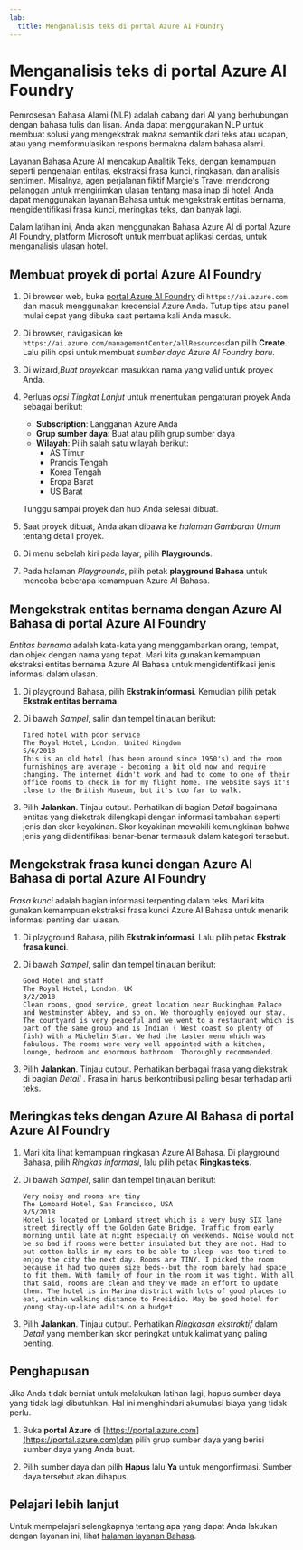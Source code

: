 ```yaml
---
lab:
  title: Menganalisis teks di portal Azure AI Foundry
---
```


# Menganalisis teks di portal Azure AI Foundry

Pemrosesan Bahasa Alami (NLP) adalah cabang dari AI yang berhubungan dengan bahasa tulis dan lisan. Anda dapat menggunakan NLP untuk membuat solusi yang mengekstrak makna semantik dari teks atau ucapan, atau yang memformulasikan respons bermakna dalam bahasa alami.

Layanan Bahasa Azure AI mencakup Analitik Teks, dengan kemampuan seperti pengenalan entitas, ekstraksi frasa kunci, ringkasan, dan analisis sentimen. Misalnya, agen perjalanan fiktif Margie's Travel mendorong pelanggan untuk mengirimkan ulasan tentang masa inap di hotel. Anda dapat menggunakan layanan Bahasa untuk mengekstrak entitas bernama, mengidentifikasi frasa kunci, meringkas teks, dan banyak lagi.

Dalam latihan ini, Anda akan menggunakan Bahasa Azure AI di portal Azure AI Foundry, platform Microsoft untuk membuat aplikasi cerdas, untuk menganalisis ulasan hotel. 

## Membuat proyek di portal Azure AI Foundry

1. Di browser web, buka [portal Azure AI Foundry](https://ai.azure.com) di `https://ai.azure.com` dan masuk menggunakan kredensial Azure Anda. Tutup tips atau panel mulai cepat yang dibuka saat pertama kali Anda masuk. 

1. Di browser, navigasikan ke `https://ai.azure.com/managementCenter/allResources`dan pilih **Create**. Lalu pilih opsi untuk membuat *sumber daya Azure AI Foundry baru*.

1. Di wizard,*Buat proyek*dan masukkan nama yang valid untuk proyek Anda.

1. Perluas *opsi Tingkat Lanjut* untuk menentukan pengaturan proyek Anda sebagai berikut:
    - **Subscription**: Langganan Azure Anda
    - **Grup sumber daya**: Buat atau pilih grup sumber daya
    - **Wilayah**: Pilih salah satu wilayah berikut:
        * AS Timur
        * Prancis Tengah
        * Korea Tengah
        * Eropa Barat
        * US Barat

    Tunggu sampai proyek dan hub Anda selesai dibuat.

1. Saat proyek dibuat, Anda akan dibawa ke *halaman Gambaran Umum* tentang detail proyek.

1. Di menu sebelah kiri pada layar, pilih **Playgrounds**.

1. Pada halaman *Playgrounds*, pilih petak **playground Bahasa** untuk mencoba beberapa kemampuan Azure AI Bahasa.

## Mengekstrak entitas bernama dengan Azure AI Bahasa di portal Azure AI Foundry

*Entitas bernama* adalah kata-kata yang menggambarkan orang, tempat, dan objek dengan nama yang tepat. Mari kita gunakan kemampuan ekstraksi entitas bernama Azure AI Bahasa untuk mengidentifikasi jenis informasi dalam ulasan.

1. Di playground Bahasa, pilih **Ekstrak informasi**. Kemudian pilih petak **Ekstrak entitas bernama**. 

1. Di bawah *Sampel*, salin dan tempel tinjauan berikut:

    ```
    Tired hotel with poor service
    The Royal Hotel, London, United Kingdom
    5/6/2018
    This is an old hotel (has been around since 1950's) and the room furnishings are average - becoming a bit old now and require changing. The internet didn't work and had to come to one of their office rooms to check in for my flight home. The website says it's close to the British Museum, but it's too far to walk.
    ```

1. Pilih **Jalankan**. Tinjau output. Perhatikan di bagian *Detail* bagaimana entitas yang diekstrak dilengkapi dengan informasi tambahan seperti jenis dan skor keyakinan. Skor keyakinan mewakili kemungkinan bahwa jenis yang diidentifikasi benar-benar termasuk dalam kategori tersebut.

## Mengekstrak frasa kunci dengan Azure AI Bahasa di portal Azure AI Foundry

*Frasa kunci* adalah bagian informasi terpenting dalam teks. Mari kita gunakan kemampuan ekstraksi frasa kunci Azure AI Bahasa untuk menarik informasi penting dari ulasan.

1. Di playground Bahasa, pilih **Ekstrak informasi**. Lalu pilih petak **Ekstrak frasa kunci**. 

1. Di bawah *Sampel*, salin dan tempel tinjauan berikut:

    ```
    Good Hotel and staff
    The Royal Hotel, London, UK
    3/2/2018
    Clean rooms, good service, great location near Buckingham Palace and Westminster Abbey, and so on. We thoroughly enjoyed our stay. The courtyard is very peaceful and we went to a restaurant which is part of the same group and is Indian ( West coast so plenty of fish) with a Michelin Star. We had the taster menu which was fabulous. The rooms were very well appointed with a kitchen, lounge, bedroom and enormous bathroom. Thoroughly recommended.
    ```

1. Pilih **Jalankan**. Tinjau output. Perhatikan berbagai frasa yang diekstrak di bagian *Detail* . Frasa ini harus berkontribusi paling besar terhadap arti teks.

## Meringkas teks dengan Azure AI Bahasa di portal Azure AI Foundry
 
1. Mari kita lihat kemampuan ringkasan Azure AI Bahasa. Di playground Bahasa, pilih *Ringkas informasi*, lalu pilih petak **Ringkas teks**.

1. Di bawah *Sampel*, salin dan tempel tinjauan berikut:
    
    ```
    Very noisy and rooms are tiny
    The Lombard Hotel, San Francisco, USA
    9/5/2018
    Hotel is located on Lombard street which is a very busy SIX lane street directly off the Golden Gate Bridge. Traffic from early morning until late at night especially on weekends. Noise would not be so bad if rooms were better insulated but they are not. Had to put cotton balls in my ears to be able to sleep--was too tired to enjoy the city the next day. Rooms are TINY. I picked the room because it had two queen size beds--but the room barely had space to fit them. With family of four in the room it was tight. With all that said, rooms are clean and they've made an effort to update them. The hotel is in Marina district with lots of good places to eat, within walking distance to Presidio. May be good hotel for young stay-up-late adults on a budget
    ```

1. Pilih **Jalankan**. Tinjau output. Perhatikan *Ringkasan ekstraktif* dalam *Detail* yang memberikan skor peringkat untuk kalimat yang paling penting.   

## Penghapusan

Jika Anda tidak berniat untuk melakukan latihan lagi, hapus sumber daya yang tidak lagi dibutuhkan. Hal ini menghindari akumulasi biaya yang tidak perlu.

1. Buka **portal Azure** di [https://portal.azure.com](https://portal.azure.com)dan pilih grup sumber daya yang berisi sumber daya yang Anda buat.

1. Pilih sumber daya dan pilih **Hapus** lalu **Ya** untuk mengonfirmasi. Sumber daya tersebut akan dihapus.

## Pelajari lebih lanjut

Untuk mempelajari selengkapnya tentang apa yang dapat Anda lakukan dengan layanan ini, lihat [halaman layanan Bahasa](https://learn.microsoft.com/azure/ai-services/language-service/overview).
